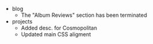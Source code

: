 - blog
  - The "Album Reviews" section has been terminated
- projects
  - Added desc. for Cosmopolitan
  - Updated main CSS aligment
